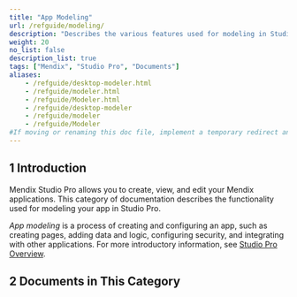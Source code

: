 ```yaml
---
title: "App Modeling"
url: /refguide/modeling/
description: "Describes the various features used for modeling in Studio Pro, including document templates, the domain model, microflows, modules, pages, and security."
weight: 20
no_list: false
description_list: true
tags: ["Mendix", "Studio Pro", "Documents"]
aliases:
    - /refguide/desktop-modeler.html
    - /refguide/modeler.html
    - /refguide/Modeler.html
    - /refguide/desktop-modeler
    - /refguide/modeler
    - /refguide/Modeler
#If moving or renaming this doc file, implement a temporary redirect and let the respective team know they should update the URL in the product. See Mapping to Products for more details.1 Introduction
---
```


## 1 Introduction

Mendix Studio Pro allows you to create, view, and edit your Mendix applications. This category of documentation describes the functionality used for modeling your app in Studio Pro. 

*App modeling* is a process of creating and configuring an app, such as creating pages, adding data and logic, configuring security, and integrating with other applications. For more introductory information, see [Studio Pro Overview](/refguide/studio-pro-overview/).

## 2 Documents in This Category
